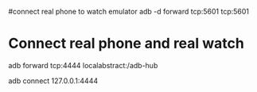 #connect real phone to watch emulator
adb -d forward tcp:5601 tcp:5601

# Connect real phone and real watch
adb forward tcp:4444 localabstract:/adb-hub

adb connect 127.0.0.1:4444
